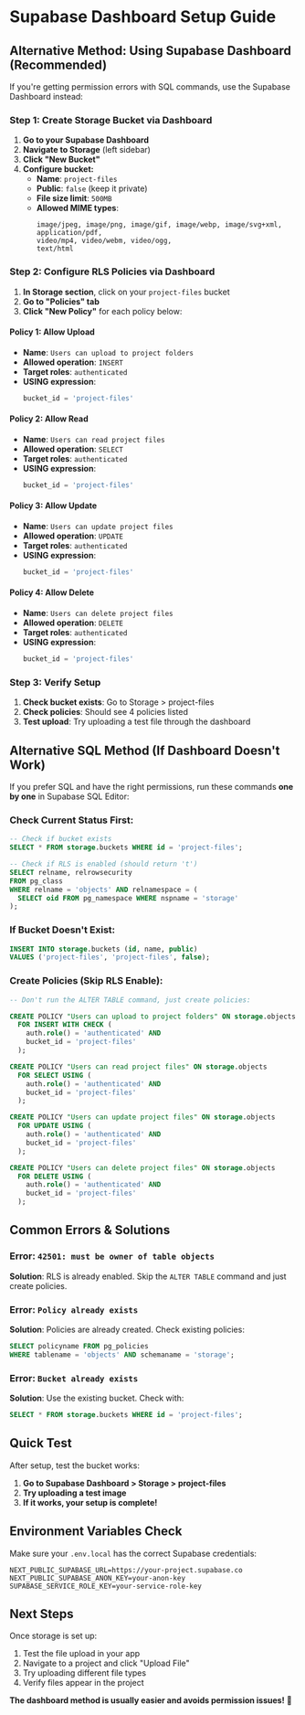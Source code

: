 # Supabase Dashboard Setup Guide

## Alternative Method: Using Supabase Dashboard (Recommended)

If you're getting permission errors with SQL commands, use the Supabase Dashboard instead:

### Step 1: Create Storage Bucket via Dashboard

1. **Go to your Supabase Dashboard**
2. **Navigate to Storage** (left sidebar)
3. **Click "New Bucket"**
4. **Configure bucket:**
   - **Name**: `project-files`
   - **Public**: `false` (keep it private)
   - **File size limit**: `500MB`
   - **Allowed MIME types**: 
     ```
     image/jpeg, image/png, image/gif, image/webp, image/svg+xml,
     application/pdf,
     video/mp4, video/webm, video/ogg,
     text/html
     ```

### Step 2: Configure RLS Policies via Dashboard

1. **In Storage section**, click on your `project-files` bucket
2. **Go to "Policies" tab**
3. **Click "New Policy"** for each policy below:

#### Policy 1: Allow Upload
- **Name**: `Users can upload to project folders`
- **Allowed operation**: `INSERT`
- **Target roles**: `authenticated`
- **USING expression**: 
  ```sql
  bucket_id = 'project-files'
  ```

#### Policy 2: Allow Read
- **Name**: `Users can read project files`
- **Allowed operation**: `SELECT`
- **Target roles**: `authenticated`
- **USING expression**:
  ```sql
  bucket_id = 'project-files'
  ```

#### Policy 3: Allow Update
- **Name**: `Users can update project files`
- **Allowed operation**: `UPDATE`
- **Target roles**: `authenticated`
- **USING expression**:
  ```sql
  bucket_id = 'project-files'
  ```

#### Policy 4: Allow Delete
- **Name**: `Users can delete project files`
- **Allowed operation**: `DELETE`
- **Target roles**: `authenticated`
- **USING expression**:
  ```sql
  bucket_id = 'project-files'
  ```

### Step 3: Verify Setup

1. **Check bucket exists**: Go to Storage > project-files
2. **Check policies**: Should see 4 policies listed
3. **Test upload**: Try uploading a test file through the dashboard

## Alternative SQL Method (If Dashboard Doesn't Work)

If you prefer SQL and have the right permissions, run these commands **one by one** in Supabase SQL Editor:

### Check Current Status First:
```sql
-- Check if bucket exists
SELECT * FROM storage.buckets WHERE id = 'project-files';

-- Check if RLS is enabled (should return 't')
SELECT relname, relrowsecurity 
FROM pg_class 
WHERE relname = 'objects' AND relnamespace = (
  SELECT oid FROM pg_namespace WHERE nspname = 'storage'
);
```

### If Bucket Doesn't Exist:
```sql
INSERT INTO storage.buckets (id, name, public) 
VALUES ('project-files', 'project-files', false);
```

### Create Policies (Skip RLS Enable):
```sql
-- Don't run the ALTER TABLE command, just create policies:

CREATE POLICY "Users can upload to project folders" ON storage.objects
  FOR INSERT WITH CHECK (
    auth.role() = 'authenticated' AND
    bucket_id = 'project-files'
  );

CREATE POLICY "Users can read project files" ON storage.objects
  FOR SELECT USING (
    auth.role() = 'authenticated' AND
    bucket_id = 'project-files'
  );

CREATE POLICY "Users can update project files" ON storage.objects
  FOR UPDATE USING (
    auth.role() = 'authenticated' AND
    bucket_id = 'project-files'
  );

CREATE POLICY "Users can delete project files" ON storage.objects
  FOR DELETE USING (
    auth.role() = 'authenticated' AND
    bucket_id = 'project-files'
  );
```

## Common Errors & Solutions

### Error: `42501: must be owner of table objects`
**Solution**: RLS is already enabled. Skip the `ALTER TABLE` command and just create policies.

### Error: `Policy already exists`
**Solution**: Policies are already created. Check existing policies:
```sql
SELECT policyname FROM pg_policies 
WHERE tablename = 'objects' AND schemaname = 'storage';
```

### Error: `Bucket already exists`
**Solution**: Use the existing bucket. Check with:
```sql
SELECT * FROM storage.buckets WHERE id = 'project-files';
```

## Quick Test

After setup, test the bucket works:

1. **Go to Supabase Dashboard > Storage > project-files**
2. **Try uploading a test image**
3. **If it works, your setup is complete!**

## Environment Variables Check

Make sure your `.env.local` has the correct Supabase credentials:

```env
NEXT_PUBLIC_SUPABASE_URL=https://your-project.supabase.co
NEXT_PUBLIC_SUPABASE_ANON_KEY=your-anon-key
SUPABASE_SERVICE_ROLE_KEY=your-service-role-key
```

## Next Steps

Once storage is set up:
1. Test the file upload in your app
2. Navigate to a project and click "Upload File"
3. Try uploading different file types
4. Verify files appear in the project

**The dashboard method is usually easier and avoids permission issues!** 🚀

